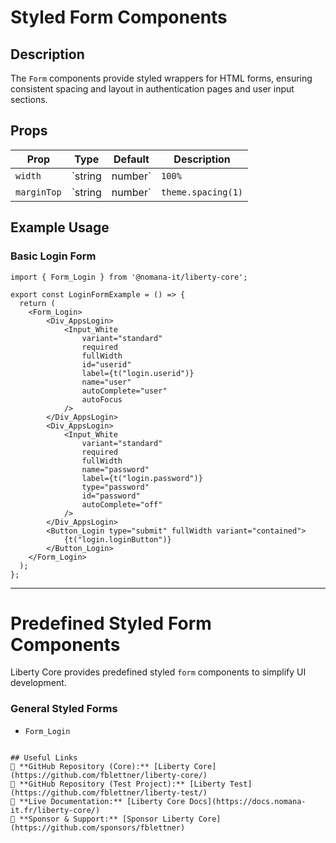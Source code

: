 # Styled Form Components

## Description
The `Form` components provide styled wrappers for HTML forms, ensuring consistent spacing and layout in authentication pages and user input sections.

## Props
| Prop             | Type               | Default  | Description                                   |
|-----------------|-------------------|----------|-----------------------------------------------|
| `width`  | `string | number` | `100%`  | Defines the form width to ensure proper responsiveness. |
| `marginTop` | `string | number` | `theme.spacing(1)` | Sets the top margin for spacing and alignment. |

## Example Usage

### Basic Login Form
```tsx
import { Form_Login } from '@nomana-it/liberty-core';

export const LoginFormExample = () => {
  return (
    <Form_Login>
        <Div_AppsLogin>
            <Input_White
                variant="standard"
                required
                fullWidth
                id="userid"
                label={t("login.userid")}
                name="user"
                autoComplete="user"
                autoFocus
            />
        </Div_AppsLogin>
        <Div_AppsLogin>
            <Input_White
                variant="standard"
                required
                fullWidth
                name="password"
                label={t("login.password")}
                type="password"
                id="password"
                autoComplete="off"
            />
        </Div_AppsLogin>
        <Button_Login type="submit" fullWidth variant="contained">
            {t("login.loginButton")}
        </Button_Login>
    </Form_Login>
  );
};
```

---

# Predefined Styled Form Components

Liberty Core provides predefined styled `form` components to simplify UI development.

### **General Styled Forms**
- `Form_Login`

```

## Useful Links
🔗 **GitHub Repository (Core):** [Liberty Core](https://github.com/fblettner/liberty-core/)  
🔗 **GitHub Repository (Test Project):** [Liberty Test](https://github.com/fblettner/liberty-test/)  
📖 **Live Documentation:** [Liberty Core Docs](https://docs.nomana-it.fr/liberty-core/)  
💖 **Sponsor & Support:** [Sponsor Liberty Core](https://github.com/sponsors/fblettner) 